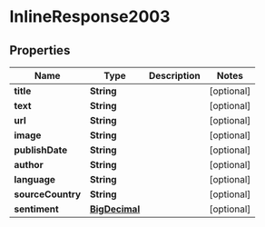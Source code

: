

# InlineResponse2003

## Properties

Name | Type | Description | Notes
------------ | ------------- | ------------- | -------------
**title** | **String** |  |  [optional]
**text** | **String** |  |  [optional]
**url** | **String** |  |  [optional]
**image** | **String** |  |  [optional]
**publishDate** | **String** |  |  [optional]
**author** | **String** |  |  [optional]
**language** | **String** |  |  [optional]
**sourceCountry** | **String** |  |  [optional]
**sentiment** | [**BigDecimal**](BigDecimal.md) |  |  [optional]




